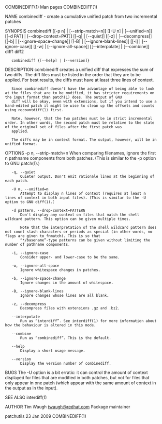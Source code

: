 COMBINEDIFF(1)                                                                                 Man pages                                                                                COMBINEDIFF(1)

NAME
       combinediff - create a cumulative unified patch from two incremental patches

SYNOPSIS
       combinediff [[-p n] | [--strip-match=n]] [[-U n] | [--unified=n]] [[-d PAT] | [--drop-context=PAT]] [[-q] | [--quiet]] [[-z] | [--decompress]] [[-b] | [--ignore-space-change]] [[-B] |
                   [--ignore-blank-lines]] [[-i] | [--ignore-case]] [[-w] | [--ignore-all-space]] [[--interpolate] | [--combine]] diff1 diff2

       combinediff {[--help] | [--version]}

DESCRIPTION
       combinediff creates a unified diff that expresses the sum of two diffs. The diff files must be listed in the order that they are to be applied. For best results, the diffs must have at least
       three lines of context.

       Since combinediff doesn't have the advantage of being able to look at the files that are to be modified, it has stricter requirements on the input format than patch(1) does. The output of GNU
       diff will be okay, even with extensions, but if you intend to use a hand-edited patch it might be wise to clean up the offsets and counts using recountdiff(1) first.

       Note, however, that the two patches must be in strict incremental order. In other words, the second patch must be relative to the state of the original set of files after the first patch was
       applied.

       The diffs may be in context format. The output, however, will be in unified format.

OPTIONS
       -p n, --strip-match=n
           When comparing filenames, ignore the first n pathname components from both patches. (This is similar to the -p option to GNU patch(1).)

       -q, --quiet
           Quieter output. Don't emit rationale lines at the beginning of each patch.

       -U n, --unified=n
           Attempt to display n lines of context (requires at least n lines of context in both input files). (This is similar to the -U option to GNU diff(1).)

       -d pattern, --drop-context=PATTERN
           Don't display any context on files that match the shell wildcard pattern. This option can be given multiple times.

           Note that the interpretation of the shell wildcard pattern does not count slash characters or periods as special (in other words, no flags are given to fnmatch). This is so that
           “*/basename”-type patterns can be given without limiting the number of pathname components.

       -i, --ignore-case
           Consider upper- and lower-case to be the same.

       -w, --ignore-all-space
           Ignore whitespace changes in patches.

       -b, --ignore-space-change
           Ignore changes in the amount of whitespace.

       -B, --ignore-blank-lines
           Ignore changes whose lines are all blank.

       -z, --decompress
           Decompress files with extensions .gz and .bz2.

       --interpolate
           Run as “interdiff”. See interdiff(1) for more information about how the behaviour is altered in this mode.

       --combine
           Run as “combinediff”. This is the default.

       --help
           Display a short usage message.

       --version
           Display the version number of combinediff.

BUGS
       The -U option is a bit erratic: it can control the amount of context displayed for files that are modified in both patches, but not for files that only appear in one patch (which appear with
       the same amount of context in the output as in the input).

SEE ALSO
       interdiff(1)

AUTHOR
       Tim Waugh <twaugh@redhat.com>
           Package maintainer

patchutils                                                                                    23 Jan 2009                                                                               COMBINEDIFF(1)
